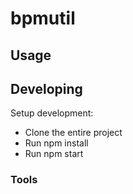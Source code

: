

# bpmutil



## Usage



## Developing

Setup development:

- Clone the entire project
- Run npm install
- Run npm start


### Tools

